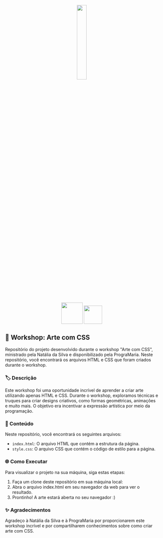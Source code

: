 <div align="center">
  <img src="https://github.com/ellen-caroline/workshop-arte-com-css/assets/106993186/d75861b8-2475-4e36-b1ec-b5593c2181f8" width=25%>
    <div>
      <img src="https://img.shields.io/badge/html5-%23E34F26.svg?style=for-the-badge&logo=html5&logoColor=white&background=transparent" width=70px>
      <img src="https://img.shields.io/badge/css3-%231572B6.svg?style=for-the-badge&logo=css3&logoColor=white" width=60px>
    </div>
</div>

## 🎨 Workshop: Arte com CSS
Repositório do projeto desenvolvido durante o workshop "Arte com CSS", ministrado pela Natália da Silva e disponibilizado pela PrograMaria. Neste repositório, você encontrará os arquivos HTML e CSS que foram criados durante o workshop.
<br>

### 🏷️ Descrição

Este workshop foi uma oportunidade incrível de aprender a criar arte utilizando apenas HTML e CSS. Durante o workshop, exploramos técnicas e truques para criar designs criativos, como formas geométricas, animações e muito mais. O objetivo era incentivar a expressão artística por meio da programação.

### 🚀 Conteúdo

Neste repositório, você encontrará os seguintes arquivos:

- `index.html`: O arquivo HTML que contém a estrutura da página.
- `style.css`: O arquivo CSS que contém o código de estilo para a página.

### 🌐 Como Executar

Para visualizar o projeto na sua máquina, siga estas etapas:

1. Faça um clone deste repositório em sua máquina local:
2. Abra o arquivo index.html em seu navegador da web para ver o resultado.
3. Prontinho! A arte estará aberta no seu navegador :)

### ✨ Agradecimentos
Agradeço à Natália da Silva e à PrograMaria por proporcionarem este workshop incrível e por compartilharem conhecimentos sobre como criar arte com CSS.

<div>
  <img src=""
</div>
